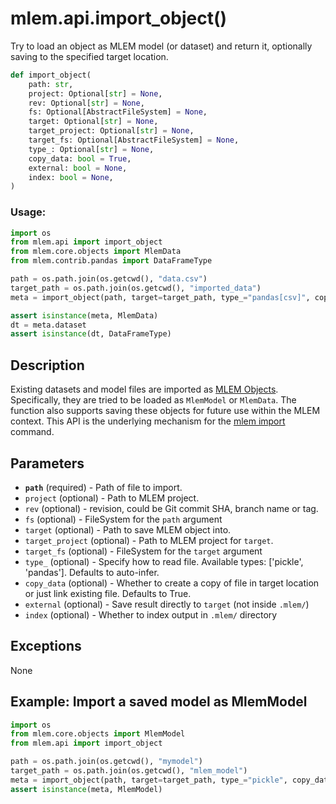 # mlem.api.import_object()

Try to load an object as MLEM model (or dataset) and return it, optionally
saving to the specified target location.

```py
def import_object(
    path: str,
    project: Optional[str] = None,
    rev: Optional[str] = None,
    fs: Optional[AbstractFileSystem] = None,
    target: Optional[str] = None,
    target_project: Optional[str] = None,
    target_fs: Optional[AbstractFileSystem] = None,
    type_: Optional[str] = None,
    copy_data: bool = True,
    external: bool = None,
    index: bool = None,
)
```

### Usage:

```py
import os
from mlem.api import import_object
from mlem.core.objects import MlemData
from mlem.contrib.pandas import DataFrameType

path = os.path.join(os.getcwd(), "data.csv")
target_path = os.path.join(os.getcwd(), "imported_data")
meta = import_object(path, target=target_path, type_="pandas[csv]", copy_data=True)

assert isinstance(meta, MlemData)
dt = meta.dataset
assert isinstance(dt, DataFrameType)
```

## Description

Existing datasets and model files are imported as
[MLEM Objects](/doc/user-guide/basic-concepts#mlem-objects). Specifically, they
are tried to be loaded as `MlemModel` or `MlemData`. The function also supports
saving these objects for future use within the MLEM context. This API is the
underlying mechanism for the [mlem import](/doc/command-reference/import)
command.

## Parameters

- **`path`** (required) - Path of file to import.
- `project` (optional) - Path to MLEM project.
- `rev` (optional) - revision, could be Git commit SHA, branch name or tag.
- `fs` (optional) - FileSystem for the `path` argument
- `target` (optional) - Path to save MLEM object into.
- `target_project` (optional) - Path to MLEM project for `target`.
- `target_fs` (optional) - FileSystem for the `target` argument
- `type_` (optional) - Specify how to read file. Available types: ['pickle',
  'pandas']. Defaults to auto-infer.
- `copy_data` (optional) - Whether to create a copy of file in target location
  or just link existing file. Defaults to True.
- `external` (optional) - Save result directly to `target` (not inside `.mlem/`)
- `index` (optional) - Whether to index output in `.mlem/` directory

## Exceptions

None

## Example: Import a saved model as MlemModel

```py
import os
from mlem.core.objects import MlemModel
from mlem.api import import_object

path = os.path.join(os.getcwd(), "mymodel")
target_path = os.path.join(os.getcwd(), "mlem_model")
meta = import_object(path, target=target_path, type_="pickle", copy_data=True)
assert isinstance(meta, MlemModel)
```
